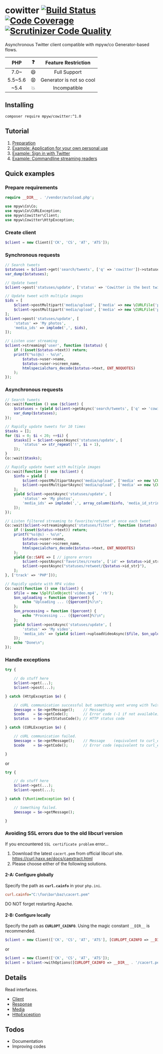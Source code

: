 # cowitter [![Build Status](https://scrutinizer-ci.com/g/mpyw/cowitter/badges/build.png?b=master)](https://scrutinizer-ci.com/g/mpyw/cowitter/build-status/master) [![Code Coverage](https://scrutinizer-ci.com/g/mpyw/cowitter/badges/coverage.png?b=master)](https://scrutinizer-ci.com/g/mpyw/cowitter/?branch=master) [![Scrutinizer Code Quality](https://scrutinizer-ci.com/g/mpyw/cowitter/badges/quality-score.png?b=master)](https://scrutinizer-ci.com/g/mpyw/cowitter/?branch=master)

Asynchronous Twitter client compatible with mpyw/co Generator-based flows.

| PHP | :question: | Feature Restriction |
|:---:|:---:|:---:|
| 7.0~ | :smile: | Full Support |
| 5.5~5.6 | :anguished: | Generator is not so cool |
| ~5.4 | :boom: | Incompatible |

## Installing

```
composer require mpyw/cowitter:^1.0
```

## Tutorial

1. [Preparation](tutorial/01-preparation.md)
2. [Example: Application for your own personal use](tutorial/02-example_application_for_your_own_personal_use.md)
3. [Example: Sign in with Twitter](tutorial/03-example_sign_in_with_twitter.md)
4. [Example: Commandline streaming readers](tutorial/04-example_commandline_streaming_readers.md)

## Quick examples

### Prepare requirements

```php
require __DIR__ . '/vendor/autoload.php';

use mpyw\Co\Co;
use mpyw\Co\CURLException;
use mpyw\Cowitter\Client;
use mpyw\Cowitter\HttpException;
```

### Create client

```php
$client = new Client(['CK', 'CS', 'AT', 'ATS']);
```

### Synchronous requests

```php
// Search tweets
$statuses = $client->get('search/tweets', ['q' => 'cowitter'])->statuses;
var_dump($statuses);
```

```php
// Update tweet
$client->post('statuses/update', ['status' => 'Cowitter is the best twitter library for PHP!']);
```

```php
// Update tweet with multiple images
$ids = [
    $client->postMultipart('media/upload', ['media' => new \CURLFile('photo01.png')])->media_id_string,
    $client->postMultipart('media/upload', ['media' => new \CURLFile('photo02.jpg')])->media_id_string,
];
$client->post('statuses/update', [
    'status' => 'My photos',
    'media_ids' => implode(',', $ids),
]);
```

```php
// Listen user streaming
$client->streaming('user', function ($status) {
    if (!isset($status->text)) return;
    printf("%s(@s) - %s\n",
        $status->user->name,
        $status->user->screen_name,
        htmlspecialchars_decode($status->text, ENT_NOQUOTES)
    );
});
```

### Asynchronous requests

```php
// Search tweets
Co::wait(function () use ($client) {
    $statuses = (yield $client->getAsync('search/tweets', ['q' => 'cowitter']))->statuses;
    var_dump($statuses);
});
```

```php
// Rapidly update tweets for 10 times
$tasks = [];
for ($i = 0; $i < 20; ++$i) {
    $tasks[] = $client->postAsync('statuses/update', [
        'status' => str_repeat('!', $i + 1),
    ]);
}
Co::wait($tasks);
```

```php
// Rapidly update tweet with multiple images
Co::wait(function () use ($client) {
    $info = yield [
        $client->postMultipartAsync('media/upload', ['media' => new \CURLFile('photo01.png')]),
        $client->postMultipartAsync('media/upload', ['media' => new \CURLFile('photo02.png')]),
    ];
    yield $client->postAsync('statuses/update', [
        'status' => 'My photos',
        'media_ids' => implode(',', array_column($info, 'media_id_string')),
    ]);
});
```

```php
// Listen filtered streaming to favorite/retweet at once each tweet
Co::wait($client->streamingAsync('statuses/filter', function ($status) use ($client) {
    if (!isset($status->text)) return;
    printf("%s(@s) - %s\n",
        $status->user->name,
        $status->user->screen_name,
        htmlspecialchars_decode($status->text, ENT_NOQUOTES)
    );
    yield Co::SAFE => [ // ignore errors
        $client->postAsync('favorites/create', ['id' => $status->id_str]),
        $client->postAsync("statuses/retweet/{$status->id_str}"),
    ];
}, ['track' => 'PHP']));
```

```php
// Rapidly update with MP4 video
Co::wait(function () use ($client) {
    $file = new \SplFileObject('video.mp4', 'rb');
    $on_uploading = function ($percent) {
        echo "Uploading ... ({$percent}%)\n";
    };
    $on_processing = function ($percent) {
        echo "Processing ... ({$percent}%)\n";
    };
    yield $client->postAsync('statuses/update', [
        'status' => 'My video',
        'media_ids' => (yield $client->uploadVideoAsync($file, $on_uploading, $on_processing))->media_id_string,
    ]);
    echo "Done\n";
});
```

### Handle exceptions

```php
try {

    // do stuff here
    $client->get(...);
    $client->post(...);

} catch (HttpException $e) {

    // cURL communication successful but something went wrong with Twitter APIs.
    $message = $e->getMessage();    // Message
    $code    = $e->getCode();       // Error code (-1 if not available)
    $status  = $e->getStatusCode(); // HTTP status code

} catch (CURLException $e) {

    // cURL communication failed.
    $message = $e->getMessage();    // Message    (equivalent to curl_error())
    $code    = $e->getCode();       // Error code (equivalent to curl_errno())

}
```

or

```php
try {

    // do stuff here
    $client->get(...);
    $client->post(...);

} catch (\RuntimeException $e) {

    // Something failed.
    $message = $e->getMessage();

}
```

### Avoiding SSL errors due to the old libcurl version

If you encountered `SSL certificate problem` error...

1. Download the latest `cacert.pem` from official libcurl site.<br />https://curl.haxx.se/docs/caextract.html
2. Please choose either of the following solutions.

#### 2-A: Configure globally

Specify the path as **`curl.cainfo`** in your `php.ini`.

```ini
curl.cainfo="C:\foo\bar\baz\cacert.pem"
```

DO NOT forget restarting Apache.

#### 2-B: Configure locally

Specify the path as **`CURLOPT_CAINFO`**. Using the magic constant `__DIR__` is recommended.

```php
$client = new Client(['CK', 'CS', 'AT', 'ATS'], [CURLOPT_CAINFO => __DIR__ . '/cacert.pem']);
```

or

```php
$client = new Client(['CK', 'CS', 'AT', 'ATS']);
$client = $client->withOptions([CURLOPT_CAINFO => __DIR__ . '/cacert.pem']);
```

## Details

Read interfaces.

- [Client](src/ClientInterface.php)
- [Response](src/ResponseInterface.php)
- [Media](src/MediaInterface.php)
- [HttpException](src/HttpExceptionInterface.php)

## Todos

- Documentation
- Improving codes
